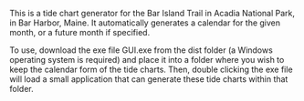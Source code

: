 This is a tide chart generator for the Bar Island Trail in Acadia National Park, in Bar Harbor, Maine. It automatically generates a calendar for the given month, or a future month if specified.

To use, download the exe file GUI.exe from the dist folder (a Windows operating system is required) and place it into a folder where you wish to keep the calendar form of the tide charts.
Then, double clicking the exe file will load a small application that can generate these tide charts within that folder.
